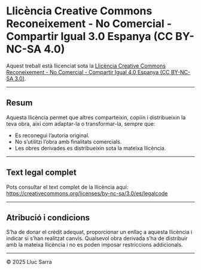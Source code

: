 # Llicència Creative Commons Reconeixement - No Comercial - Compartir Igual 3.0 Espanya (CC BY-NC-SA 4.0)

Aquest treball està llicenciat sota la [Llicència Creative Commons Reconeixement - No Comercial - Compartir Igual 4.0 Espanya (CC BY-NC-SA 3.0)](https://creativecommons.org/licenses/by-nc-sa/3.0/es/).

---

## Resum

Aquesta llicència permet que altres comparteixin, copiïn i distribueixin la teva obra, així com adaptar-la o transformar-la, sempre que:  

- Es reconegui l’autoria original.  
- No s’utilitzi l’obra amb finalitats comercials.  
- Les obres derivades es distribueixin sota la mateixa llicència.  

---

## Text legal complet

Pots consultar el text complet de la llicència aquí:  
https://creativecommons.org/licenses/by-nc-sa/3.0/es/legalcode

---

## Atribució i condicions

S’ha de donar el crèdit adequat, proporcionar un enllaç a aquesta llicència i indicar si s’han realitzat canvis. Qualsevol obra derivada s’ha de distribuir amb la mateixa llicència i no es poden imposar restriccions addicionals.

---

© 2025 Lluc Sarra
